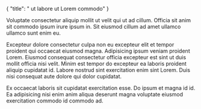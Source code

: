 {
  "title": " ut labore ut Lorem commodo"
}

Voluptate consectetur aliquip mollit ut velit qui ut ad cillum. Officia sit anim sit commodo ipsum irure ipsum in. Sit eiusmod cillum ad amet ullamco ullamco sunt enim eu.

Excepteur dolore consectetur culpa non eu excepteur elit et tempor proident qui occaecat eiusmod magna. Adipisicing ipsum veniam proident Lorem. Eiusmod consequat consectetur officia excepteur est sint ut duis mollit officia nisi velit. Minim est tempor do excepteur ea laboris proident aliquip cupidatat id. Labore nostrud sint exercitation enim sint Lorem. Duis nisi consequat aute dolore qui dolor cupidatat.

Ex occaecat laboris sit cupidatat exercitation esse. Do ipsum et magna id id. Ea adipisicing nisi enim anim aliqua deserunt magna voluptate eiusmod exercitation commodo id commodo ad.